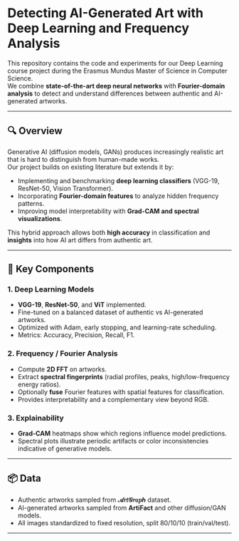 # Detecting AI-Generated Art with Deep Learning and Frequency Analysis

This repository contains the code and experiments for our Deep Learning course project during the Erasmus Mundus Master of Science in Computer Science.  
We combine **state-of-the-art deep neural networks** with **Fourier-domain analysis** to detect and understand differences between authentic and AI-generated artworks.

---

## 🔍 Overview

Generative AI (diffusion models, GANs) produces increasingly realistic art that is hard to distinguish from human-made works.  
Our project builds on existing literature but extends it by:

- Implementing and benchmarking **deep learning classifiers** (VGG-19, ResNet-50, Vision Transformer).  
- Incorporating **Fourier-domain features** to analyze hidden frequency patterns.  
- Improving model interpretability with **Grad-CAM and spectral visualizations**.  

This hybrid approach allows both **high accuracy** in classification and **insights** into how AI art differs from authentic art.

---

## 🧰 Key Components

### 1. Deep Learning Models
- **VGG-19**, **ResNet-50**, and **ViT** implemented.  
- Fine-tuned on a balanced dataset of authentic vs AI-generated artworks.  
- Optimized with Adam, early stopping, and learning-rate scheduling.  
- Metrics: Accuracy, Precision, Recall, F1.

### 2. Frequency / Fourier Analysis
- Compute **2D FFT** on artworks.  
- Extract **spectral fingerprints** (radial profiles, peaks, high/low-frequency energy ratios).  
- Optionally **fuse** Fourier features with spatial features for classification.  
- Provides interpretability and a complementary view beyond RGB.

### 3. Explainability
- **Grad-CAM** heatmaps show which regions influence model predictions.  
- Spectral plots illustrate periodic artifacts or color inconsistencies indicative of generative models.

---

## 📦 Data

- Authentic artworks sampled from **𝒜𝑟𝑡𝒢𝑟𝑎𝑝ℎ** dataset.  
- AI-generated artworks sampled from **ArtiFact** and other diffusion/GAN models.  
- All images standardized to fixed resolution, split 80/10/10 (train/val/test).

---

